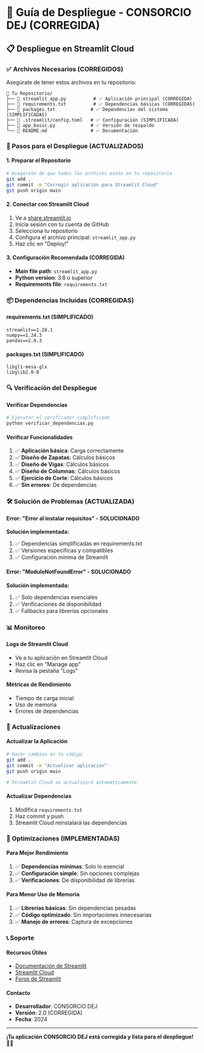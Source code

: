 # 🚀 Guía de Despliegue - CONSORCIO DEJ (CORREGIDA)

## 📋 Despliegue en Streamlit Cloud

### ✅ Archivos Necesarios (CORREGIDOS)

Asegúrate de tener estos archivos en tu repositorio:

```
📁 Tu Repositorio/
├── 📄 streamlit_app.py          # ✅ Aplicación principal (CORREGIDA)
├── 📄 requirements.txt          # ✅ Dependencias básicas (CORREGIDAS)
├── 📄 packages.txt             # ✅ Dependencias del sistema (SIMPLIFICADAS)
├── 📄 .streamlit/config.toml   # ✅ Configuración (SIMPLIFICADA)
├── 📄 app_basic.py             # ✅ Versión de respaldo
└── 📄 README.md                # ✅ Documentación
```

### 🔧 Pasos para el Despliegue (ACTUALIZADOS)

#### 1. Preparar el Repositorio
```bash
# Asegúrate de que todos los archivos estén en tu repositorio
git add .
git commit -m "Corregir aplicación para Streamlit Cloud"
git push origin main
```

#### 2. Conectar con Streamlit Cloud
1. Ve a [share.streamlit.io](https://share.streamlit.io)
2. Inicia sesión con tu cuenta de GitHub
3. Selecciona tu repositorio
4. Configura el archivo principal: `streamlit_app.py`
5. Haz clic en "Deploy!"

#### 3. Configuración Recomendada (CORREGIDA)
- **Main file path**: `streamlit_app.py`
- **Python version**: 3.8 o superior
- **Requirements file**: `requirements.txt`

### 📦 Dependencias Incluidas (CORREGIDAS)

#### requirements.txt (SIMPLIFICADO)
```
streamlit==1.28.1
numpy==1.24.3
pandas==2.0.3
```

#### packages.txt (SIMPLIFICADO)
```
libgl1-mesa-glx
libglib2.0-0
```

### 🔍 Verificación del Despliegue

#### Verificar Dependencias
```bash
# Ejecutar el verificador simplificado
python verificar_dependencias.py
```

#### Verificar Funcionalidades
1. ✅ **Aplicación básica**: Carga correctamente
2. ✅ **Diseño de Zapatas**: Cálculos básicos
3. ✅ **Diseño de Vigas**: Cálculos básicos
4. ✅ **Diseño de Columnas**: Cálculos básicos
5. ✅ **Ejercicio de Corte**: Cálculos básicos
6. ✅ **Sin errores**: De dependencias

### 🛠️ Solución de Problemas (ACTUALIZADA)

#### Error: "Error al instalar requisitos" - SOLUCIONADO
**Solución implementada:**
1. ✅ Dependencias simplificadas en requirements.txt
2. ✅ Versiones específicas y compatibles
3. ✅ Configuración mínima de Streamlit

#### Error: "ModuleNotFoundError" - SOLUCIONADO
**Solución implementada:**
1. ✅ Solo dependencias esenciales
2. ✅ Verificaciones de disponibilidad
3. ✅ Fallbacks para librerías opcionales

### 📊 Monitoreo

#### Logs de Streamlit Cloud
- Ve a tu aplicación en Streamlit Cloud
- Haz clic en "Manage app"
- Revisa la pestaña "Logs"

#### Métricas de Rendimiento
- Tiempo de carga inicial
- Uso de memoria
- Errores de dependencias

### 🔄 Actualizaciones

#### Actualizar la Aplicación
```bash
# Hacer cambios en tu código
git add .
git commit -m "Actualizar aplicación"
git push origin main

# Streamlit Cloud se actualizará automáticamente
```

#### Actualizar Dependencias
1. Modifica `requirements.txt`
2. Haz commit y push
3. Streamlit Cloud reinstalará las dependencias

### 🎯 Optimizaciones (IMPLEMENTADAS)

#### Para Mejor Rendimiento
1. ✅ **Dependencias mínimas**: Solo lo esencial
2. ✅ **Configuración simple**: Sin opciones complejas
3. ✅ **Verificaciones**: De disponibilidad de librerías

#### Para Menor Uso de Memoria
1. ✅ **Librerías básicas**: Sin dependencias pesadas
2. ✅ **Código optimizado**: Sin importaciones innecesarias
3. ✅ **Manejo de errores**: Captura de excepciones

### 📞 Soporte

#### Recursos Útiles
- [Documentación de Streamlit](https://docs.streamlit.io)
- [Streamlit Cloud](https://share.streamlit.io)
- [Foros de Streamlit](https://discuss.streamlit.io)

#### Contacto
- **Desarrollador**: CONSORCIO DEJ
- **Versión**: 2.0 (CORREGIDA)
- **Fecha**: 2024

---

**¡Tu aplicación CONSORCIO DEJ está corregida y lista para el despliegue! 🚀✨** 
